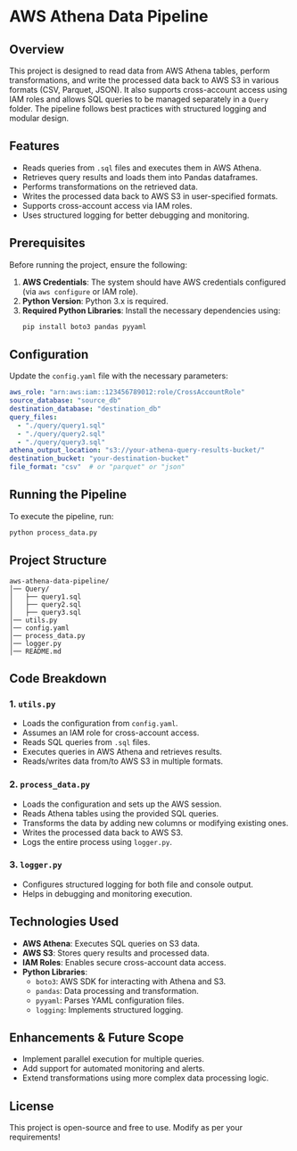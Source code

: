 # AWS Athena Data Pipeline

## Overview
This project is designed to read data from AWS Athena tables, perform transformations, and write the processed data back to AWS S3 in various formats (CSV, Parquet, JSON). It also supports cross-account access using IAM roles and allows SQL queries to be managed separately in a `Query` folder. The pipeline follows best practices with structured logging and modular design.

## Features
- Reads queries from `.sql` files and executes them in AWS Athena.
- Retrieves query results and loads them into Pandas dataframes.
- Performs transformations on the retrieved data.
- Writes the processed data back to AWS S3 in user-specified formats.
- Supports cross-account access via IAM roles.
- Uses structured logging for better debugging and monitoring.

## Prerequisites
Before running the project, ensure the following:
1. **AWS Credentials**: The system should have AWS credentials configured (via `aws configure` or IAM role).
2. **Python Version**: Python 3.x is required.
3. **Required Python Libraries**: Install the necessary dependencies using:
   ```sh
   pip install boto3 pandas pyyaml
   ```

## Configuration
Update the `config.yaml` file with the necessary parameters:
```yaml
aws_role: "arn:aws:iam::123456789012:role/CrossAccountRole"
source_database: "source_db"
destination_database: "destination_db"
query_files:
  - "./query/query1.sql"
  - "./query/query2.sql"
  - "./query/query3.sql"
athena_output_location: "s3://your-athena-query-results-bucket/"
destination_bucket: "your-destination-bucket"
file_format: "csv"  # or "parquet" or "json"
```

## Running the Pipeline
To execute the pipeline, run:
```sh
python process_data.py
```

## Project Structure
```
aws-athena-data-pipeline/
│── Query/
│   ├── query1.sql
│   ├── query2.sql
│   ├── query3.sql
│── utils.py
│── config.yaml
│── process_data.py
│── logger.py
│── README.md
```

## Code Breakdown
### 1. `utils.py`
- Loads the configuration from `config.yaml`.
- Assumes an IAM role for cross-account access.
- Reads SQL queries from `.sql` files.
- Executes queries in AWS Athena and retrieves results.
- Reads/writes data from/to AWS S3 in multiple formats.

### 2. `process_data.py`
- Loads the configuration and sets up the AWS session.
- Reads Athena tables using the provided SQL queries.
- Transforms the data by adding new columns or modifying existing ones.
- Writes the processed data back to AWS S3.
- Logs the entire process using `logger.py`.

### 3. `logger.py`
- Configures structured logging for both file and console output.
- Helps in debugging and monitoring execution.

## Technologies Used
- **AWS Athena**: Executes SQL queries on S3 data.
- **AWS S3**: Stores query results and processed data.
- **IAM Roles**: Enables secure cross-account data access.
- **Python Libraries**:
  - `boto3`: AWS SDK for interacting with Athena and S3.
  - `pandas`: Data processing and transformation.
  - `pyyaml`: Parses YAML configuration files.
  - `logging`: Implements structured logging.

## Enhancements & Future Scope
- Implement parallel execution for multiple queries.
- Add support for automated monitoring and alerts.
- Extend transformations using more complex data processing logic.

## License
This project is open-source and free to use. Modify as per your requirements!

